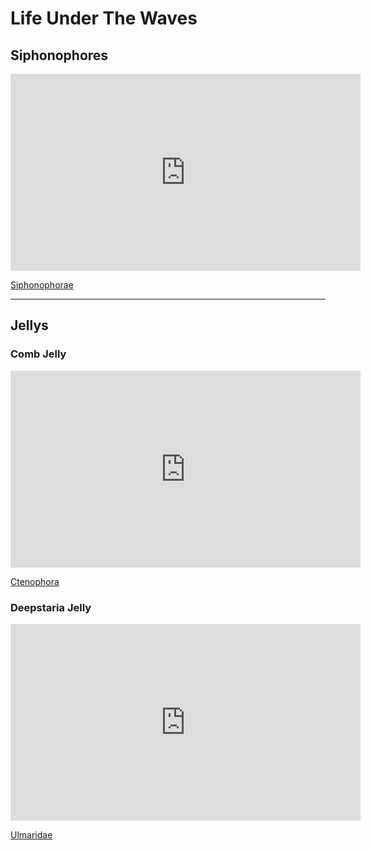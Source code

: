<a id="life-under-the-waves"></a>
# Life Under The Waves

## Siphonophores

<iframe width="560" height="315" 
src="https://www.youtube.com/embed/videoseries?list=PL7USVX5ow8v8XlLLZAEUTSowz8hI3wNwy" frameborder="0" allow="accelerometer; autoplay; clipboard-write; encrypted-media; gyroscope; picture-in-picture" allowfullscreen>
</iframe>

[Siphonophorae](https://en.wikipedia.org/wiki/Siphonophorae)

-------

## Jellys

### Comb Jelly

<iframe width="560" height="315" src="https://www.youtube.com/embed/videoseries?list=PL7USVX5ow8v9Dqqr2Fu8hEtJoRKP_oCsS" frameborder="0" allow="accelerometer; autoplay; clipboard-write; encrypted-media; gyroscope; picture-in-picture" allowfullscreen></iframe>

[Ctenophora](https://en.wikipedia.org/wiki/Ctenophora)

### Deepstaria Jelly

<iframe width="560" height="315" src="https://www.youtube.com/embed/videoseries?list=PL7USVX5ow8v99vMmCtnMYnkk9KA1hUmKk" frameborder="0" allow="accelerometer; autoplay; clipboard-write; encrypted-media; gyroscope; picture-in-picture" allowfullscreen></iframe>

[Ulmaridae](https://en.wikipedia.org/wiki/Ulmaridae)
